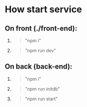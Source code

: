 # How start service

## On front (./front-end):

1. > "npm i"
2. > "npm run dev"

## On back (back-end):

1. > "npm i"
2. > "npm run initdb"
3. > "npm run start"
